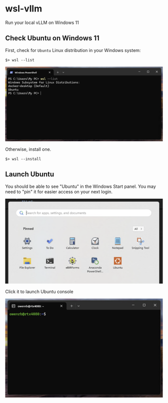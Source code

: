 # wsl-vllm

Run your local vLLM on Windows 11

## Check Ubuntu on Windows 11

First, check for `Ubuntu` Linux distribution in your Windows system:

```shell
$> wsl --list
```

![List Distribution](./static/010-distribution-check.png)

Otherwise, install one.

```shell
$> wsl --install
```

## Launch Ubuntu

You should be able to see "Ubuntu" in the Windows Start panel. You may need to "pin" it for easier access on your next login.

![Windows Start Panel](./static/020-start-panel.png)

Click it to launch Ubuntu console

![Ubuntu Console](./static/030-ubuntu-console.png)
